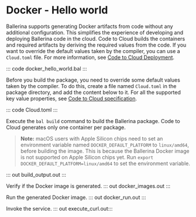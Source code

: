 # Docker - Hello world

Ballerina supports generating Docker artifacts from code without any additional configuration. This simplifies the experience of developing and deploying Ballerina code in the cloud. Code to Cloud builds the containers and required artifacts by deriving the required values from the code. If you want to override the default values taken by the compiler, you can use a `Cloud.toml` file.
For more information, see [Code to Cloud Deployment](/learn/code-to-cloud-deployment/).

::: code docker_hello_world.bal :::

Before you build the package, you need to override some default values taken by the compiler. To do this, create a file named `Cloud.toml` in the package directory, and add the content below to it.
For all the supported key value properties, see [Code to Cloud specification](https://github.com/ballerina-platform/ballerina-spec/blob/master/c2c/code-to-cloud-spec.md).

::: code Cloud.toml :::

Execute the `bal build` command to build the Ballerina package. Code to Cloud generates only one container per package.
>**Note:** macOS users with Apple Silicon chips need to set an environment variable named `DOCKER_DEFAULT_PLATFORM` to `linux/amd64`, before building the image. This is because the Ballerina Docker image is not supported on Apple Silicon chips yet. Run `export DOCKER_DEFAULT_PLATFORM=linux/amd64` to set the environment variable.

::: out build_output.out :::

Verify if the Docker image is generated.
::: out docker_images.out :::

Run the generated Docker image.
::: out docker_run.out :::

Invoke the service.
::: out execute_curl.out:::
